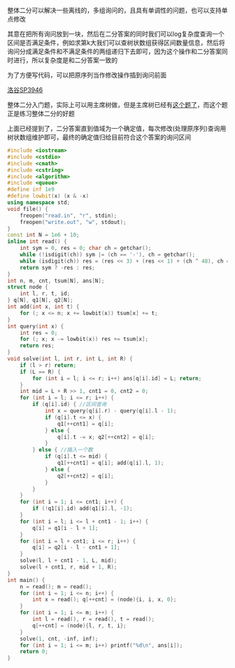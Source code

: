 <!--more-->

整体二分可以解决一些离线的，多组询问的，且具有单调性的问题，也可以支持单点修改

其意在把所有询问放到一块，然后在二分答案的同时我们可以log复杂度查询一个区间是否满足条件，例如求第k大我们可以查树状数组获得区间数量信息，然后将询问分成满足条件和不满足条件的两组递归下去即可，因为这个操作和二分答案同时进行，所以复杂度是和二分答案一致的

为了方便写代码，可以把原序列当作修改操作插到询问前面

[洛谷SP3946](https://www.luogu.com.cn/problem/SP3946)

整体二分入门题，实际上可以用主席树做，但是主席树已经有[这个题了](https://www.luogu.com.cn/problem/P3834)，而这个题正是练习整体二分的好题

上面已经提到了，二分答案直到值域为一个确定值，每次修改(处理原序列)查询用树状数组维护即可，最终的确定值归给目前符合这个答案的询问区间

```cpp
#include <iostream>
#include <cstdio>
#include <cmath>
#include <cstring>
#include <algorithm>
#include <queue>
#define inf 1e9
#define lowbit(x) (x & -x)
using namespace std;
void file() {
    freopen("read.in", "r", stdin);
    freopen("write.out", "w", stdout);
}
const int N = 1e6 + 10;
inline int read() {
    int sym = 0, res = 0; char ch = getchar();
    while (!isdigit(ch)) sym |= (ch == '-'), ch = getchar();
    while (isdigit(ch)) res = (res << 3) + (res << 1) + (ch ^ 48), ch = getchar();
    return sym ? -res : res;
}
int n, m, cnt, tsum[N], ans[N];
struct node {
    int l, r, t, id;
} q[N], q1[N], q2[N];
int add(int x, int t) {
    for (; x <= n; x += lowbit(x)) tsum[x] += t;
}
int query(int x) {
    int res = 0;
    for (; x; x -= lowbit(x)) res += tsum[x];
    return res;
}
void solve(int l, int r, int L, int R) {
    if (l > r) return;
    if (L == R) {
        for (int i = l; i <= r; i++) ans[q[i].id] = L; return;
    }
    int mid = L + R >> 1, cnt1 = 0, cnt2 = 0;
    for (int i = l; i <= r; i++) {
        if (q[i].id) { //区间查询
            int x = query(q[i].r) - query(q[i].l - 1);
            if (q[i].t <= x) {
                q1[++cnt1] = q[i];
            } else {
                q[i].t -= x; q2[++cnt2] = q[i];
            }
        } else { //插入一个数
            if (q[i].t <= mid) {
                q1[++cnt1] = q[i]; add(q[i].l, 1);
            } else {
                q2[++cnt2] = q[i];
            }
        }
    }
    for (int i = 1; i <= cnt1; i++) {
        if (!q1[i].id) add(q1[i].l, -1);
    }
    for (int i = l; i <= l + cnt1 - 1; i++) {
        q[i] = q1[i - l + 1];
    }
    for (int i = l + cnt1; i <= r; i++) {
        q[i] = q2[i - l - cnt1 + 1];
    }
    solve(l, l + cnt1 - 1, L, mid);
    solve(l + cnt1, r, mid + 1, R);
}
int main() {
    n = read(); m = read();
    for (int i = 1; i <= n; i++) {
        int x = read(); q[++cnt] = (node){i, i, x, 0};
    }
    for (int i = 1; i <= m; i++) {
        int l = read(), r = read(), t = read();
        q[++cnt] = (node){l, r, t, i};
    }
    solve(1, cnt, -inf, inf);
    for (int i = 1; i <= m; i++) printf("%d\n", ans[i]);
    return 0;
}
```